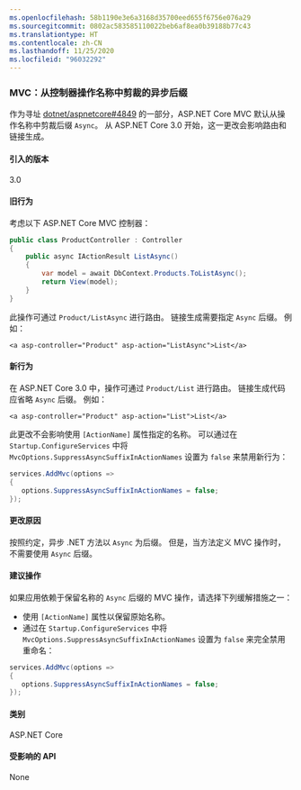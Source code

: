 ```yaml
---
ms.openlocfilehash: 58b1190e3e6a3168d35700eed655f6756e076a29
ms.sourcegitcommit: 0802ac583585110022beb6af8ea0b39188b77c43
ms.translationtype: HT
ms.contentlocale: zh-CN
ms.lasthandoff: 11/25/2020
ms.locfileid: "96032292"
---
```

### <a name="mvc-async-suffix-trimmed-from-controller-action-names"></a>MVC：从控制器操作名称中剪裁的异步后缀

作为寻址 [dotnet/aspnetcore#4849](https://github.com/dotnet/aspnetcore/issues/4849) 的一部分，ASP.NET Core MVC 默认从操作名称中剪裁后缀 `Async`。 从 ASP.NET Core 3.0 开始，这一更改会影响路由和链接生成。

#### <a name="version-introduced"></a>引入的版本

3.0

#### <a name="old-behavior"></a>旧行为

考虑以下 ASP.NET Core MVC 控制器：

```csharp
public class ProductController : Controller
{
    public async IActionResult ListAsync()
    {
        var model = await DbContext.Products.ToListAsync();
        return View(model);
    }
}
```

此操作可通过 `Product/ListAsync` 进行路由。 链接生成需要指定 `Async` 后缀。 例如：

```cshtml
<a asp-controller="Product" asp-action="ListAsync">List</a>
```

#### <a name="new-behavior"></a>新行为

在 ASP.NET Core 3.0 中，操作可通过 `Product/List` 进行路由。 链接生成代码应省略 `Async` 后缀。 例如：

```cshtml
<a asp-controller="Product" asp-action="List">List</a>
```

此更改不会影响使用 `[ActionName]` 属性指定的名称。 可以通过在 `Startup.ConfigureServices` 中将 `MvcOptions.SuppressAsyncSuffixInActionNames` 设置为 `false` 来禁用新行为：

```csharp
services.AddMvc(options =>
{
   options.SuppressAsyncSuffixInActionNames = false;
});
```

#### <a name="reason-for-change"></a>更改原因

按照约定，异步 .NET 方法以 `Async` 为后缀。 但是，当方法定义 MVC 操作时，不需要使用 `Async` 后缀。

#### <a name="recommended-action"></a>建议操作

如果应用依赖于保留名称的 `Async` 后缀的 MVC 操作，请选择下列缓解措施之一：

- 使用 `[ActionName]` 属性以保留原始名称。
- 通过在 `Startup.ConfigureServices` 中将 `MvcOptions.SuppressAsyncSuffixInActionNames` 设置为 `false` 来完全禁用重命名：

```csharp
services.AddMvc(options =>
{
   options.SuppressAsyncSuffixInActionNames = false;
});
```

#### <a name="category"></a>类别

ASP.NET Core

#### <a name="affected-apis"></a>受影响的 API

None

<!-- 

#### Affected APIs

Not detectable via API analysis

-->
